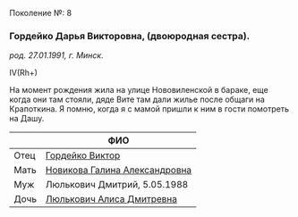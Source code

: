 Поколение №: 8

### Гордейко Дарья Викторовна, (двоюродная сестра).

_род. 27.01.1991, г. Минск._

IV(Rh+)

На момент рождения жила на улице Нововиленской в бараке,
еще когда они там стояли, дяде Вите там дали жилье после общаги на Крапоткина.
Я помню, когда я с мамой пришли к ним в гости помотреть на Дашу.

|      | ФИО                                                                         |
|------|-----------------------------------------------------------------------------|
| Отец | [Гордейко Виктор](/ancestors/7-Гордейко-Виктор)                             |
| Мать | [Новикова Галина Александровна](/ancestors/7-Новикова-Галина-Александровна) |
| Муж  | Люлькович Дмитрий, 5.05.1988                                                |
| Дочь | [Люлькович Алиса Дмитревна](/ancestors/9-Люлькович-Алиса-Дмитревна)         |


        
